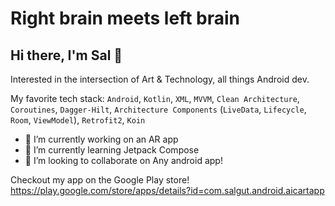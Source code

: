# Right brain meets left brain
<h2>Hi there, I'm Sal  👋</h2>

Interested in the intersection of Art & Technology, all things Android dev.

 My favorite tech stack: `Android`, `Kotlin`, `XML`, `MVVM`, `Clean Architecture`, `Coroutines`, `Dagger-Hilt`, `Architecture Components` (`LiveData`, `Lifecycle`, `Room`, `ViewModel`), `Retrofit2`, `Koin`


- 🔭 I’m currently working on an AR app
- 🌱 I’m currently learning Jetpack Compose
- 👯 I’m looking to collaborate on Any android app!

Checkout my app on the Google Play store!
https://play.google.com/store/apps/details?id=com.salgut.android.aicartapp
 
